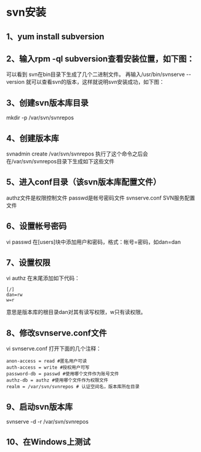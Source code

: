# svn安装

## 1、yum install subversion

## 2、输入rpm -ql subversion查看安装位置，如下图：
可以看到 svn在bin目录下生成了几个二进制文件。
再输入/usr/bin/svnserve --version 就可以查看svn的版本，这样就说明svn安装成功，如下图：

## 3、创建svn版本库目录 
 mkdir -p /var/svn/svnrepos

## 4、创建版本库
svnadmin create /var/svn/svnrepos
执行了这个命令之后会在/var/svn/svnrepos目录下生成如下这些文件

## 5、进入conf目录（该svn版本库配置文件）
authz文件是权限控制文件
passwd是帐号密码文件
svnserve.conf SVN服务配置文件

## 6、设置帐号密码
vi passwd
在[users]块中添加用户和密码，格式：帐号=密码，如dan=dan

## 7、设置权限
vi authz
在末尾添加如下代码：
```
[/]
dan=rw
w=r
```
意思是版本库的根目录dan对其有读写权限，w只有读权限。

## 8、修改svnserve.conf文件
vi svnserve.conf
打开下面的几个注释：
```
anon-access = read #匿名用户可读
auth-access = write #授权用户可写
password-db = passwd #使用哪个文件作为账号文件
authz-db = authz #使用哪个文件作为权限文件
realm = /var/svn/svnrepos # 认证空间名，版本库所在目录
```

## 9、启动svn版本库
svnserve -d -r /var/svn/svnrepos

## 10、在Windows上测试